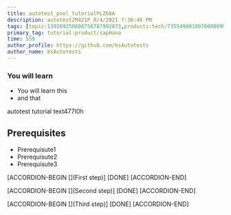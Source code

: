 ```yaml
---
title: autotest_pool_tutorialPLZ68A
description: autotest2M421P_8/4/2021 7:36:48 PM
tags: [topic:139269250608756787992873,products:tech/73554900100700000996,tutorial:experience/advanced]
primary_tag: tutorial:product/sapHana
time: 559
author_profile: https://github.com/ksAutotests
author_name: ksAutotests
---
```

### You will learn
- You will learn this
- and that

autotest tutorial text477I0h

## Prerequisites
- Prerequisute1
- Prerequisute2
- Prerequisute3

[ACCORDION-BEGIN [](First step)]
[DONE]
[ACCORDION-END]

[ACCORDION-BEGIN [](Second step)]
[DONE]
[ACCORDION-END]

[ACCORDION-BEGIN [](Third step)]
[DONE]
[ACCORDION-END]

